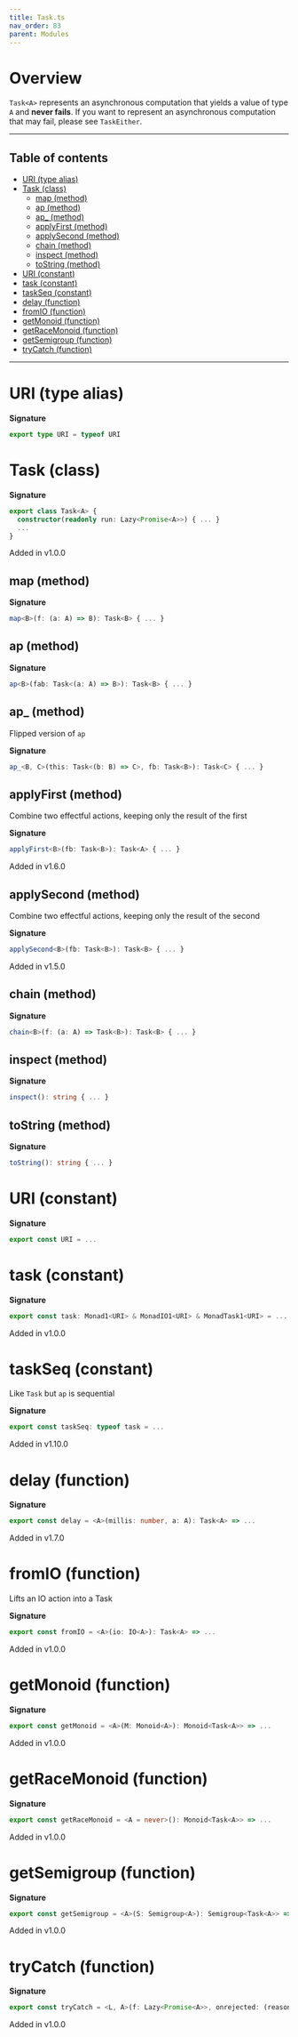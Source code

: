 ```yaml
---
title: Task.ts
nav_order: 83
parent: Modules
---
```


# Overview

`Task<A>` represents an asynchronous computation that yields a value of type `A` and **never fails**.
If you want to represent an asynchronous computation that may fail, please see `TaskEither`.

---

<h2 class="text-delta">Table of contents</h2>

- [URI (type alias)](#uri-type-alias)
- [Task (class)](#task-class)
  - [map (method)](#map-method)
  - [ap (method)](#ap-method)
  - [ap\_ (method)](#ap_-method)
  - [applyFirst (method)](#applyfirst-method)
  - [applySecond (method)](#applysecond-method)
  - [chain (method)](#chain-method)
  - [inspect (method)](#inspect-method)
  - [toString (method)](#tostring-method)
- [URI (constant)](#uri-constant)
- [task (constant)](#task-constant)
- [taskSeq (constant)](#taskseq-constant)
- [delay (function)](#delay-function)
- [fromIO (function)](#fromio-function)
- [getMonoid (function)](#getmonoid-function)
- [getRaceMonoid (function)](#getracemonoid-function)
- [getSemigroup (function)](#getsemigroup-function)
- [tryCatch (function)](#trycatch-function)

---

# URI (type alias)

**Signature**

```ts
export type URI = typeof URI
```

# Task (class)

**Signature**

```ts
export class Task<A> {
  constructor(readonly run: Lazy<Promise<A>>) { ... }
  ...
}
```

Added in v1.0.0

## map (method)

**Signature**

```ts
map<B>(f: (a: A) => B): Task<B> { ... }
```

## ap (method)

**Signature**

```ts
ap<B>(fab: Task<(a: A) => B>): Task<B> { ... }
```

## ap\_ (method)

Flipped version of `ap`

**Signature**

```ts
ap_<B, C>(this: Task<(b: B) => C>, fb: Task<B>): Task<C> { ... }
```

## applyFirst (method)

Combine two effectful actions, keeping only the result of the first

**Signature**

```ts
applyFirst<B>(fb: Task<B>): Task<A> { ... }
```

Added in v1.6.0

## applySecond (method)

Combine two effectful actions, keeping only the result of the second

**Signature**

```ts
applySecond<B>(fb: Task<B>): Task<B> { ... }
```

Added in v1.5.0

## chain (method)

**Signature**

```ts
chain<B>(f: (a: A) => Task<B>): Task<B> { ... }
```

## inspect (method)

**Signature**

```ts
inspect(): string { ... }
```

## toString (method)

**Signature**

```ts
toString(): string { ... }
```

# URI (constant)

**Signature**

```ts
export const URI = ...
```

# task (constant)

**Signature**

```ts
export const task: Monad1<URI> & MonadIO1<URI> & MonadTask1<URI> = ...
```

Added in v1.0.0

# taskSeq (constant)

Like `Task` but `ap` is sequential

**Signature**

```ts
export const taskSeq: typeof task = ...
```

Added in v1.10.0

# delay (function)

**Signature**

```ts
export const delay = <A>(millis: number, a: A): Task<A> => ...
```

Added in v1.7.0

# fromIO (function)

Lifts an IO action into a Task

**Signature**

```ts
export const fromIO = <A>(io: IO<A>): Task<A> => ...
```

Added in v1.0.0

# getMonoid (function)

**Signature**

```ts
export const getMonoid = <A>(M: Monoid<A>): Monoid<Task<A>> => ...
```

Added in v1.0.0

# getRaceMonoid (function)

**Signature**

```ts
export const getRaceMonoid = <A = never>(): Monoid<Task<A>> => ...
```

Added in v1.0.0

# getSemigroup (function)

**Signature**

```ts
export const getSemigroup = <A>(S: Semigroup<A>): Semigroup<Task<A>> => ...
```

Added in v1.0.0

# tryCatch (function)

**Signature**

```ts
export const tryCatch = <L, A>(f: Lazy<Promise<A>>, onrejected: (reason: unknown) => L): Task<Either<L, A>> => ...
```

Added in v1.0.0
